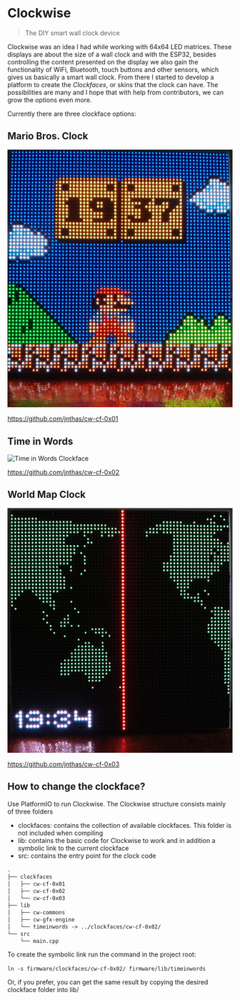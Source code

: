 # Clockwise

> The DIY smart wall clock device

Clockwise was an idea I had while working with 64x64 LED matrices.
These displays are about the size of a wall clock and with the ESP32, besides controlling the content presented on the display we also gain the functionality of 
WiFi, Bluetooth, touch buttons and other sensors, which gives us basically a smart wall clock. 
From there I started to develop a platform to create the _Clockfaces_, or skins that the clock can have. The possibilities are many and I hope that with help from contributors, we can grow the options even more.

Currently there are three clockface options:

## Mario Bros. Clock

![Mario Bros. Clockface](https://github.com/jnthas/cw-cf-0x01/blob/main/cf_0x01_thumb.jpg "Mario Bros. Clockface")

https://github.com/jnthas/cw-cf-0x01


## Time in Words

![Time in Words Clockface](https://github.com/jnthas/cw-cf-0x02/blob/main/cf_0x02_thumb.jpg "Time in Words Clockface")

https://github.com/jnthas/cw-cf-0x02

## World Map Clock

![World Map Clockface](https://github.com/jnthas/cw-cf-0x03/blob/main/cf_0x03_thumb.jpg "World Map Clockface")

https://github.com/jnthas/cw-cf-0x03


## How to change the clockface?

Use PlatformIO to run Clockwise. The Clockwise structure consists mainly of three folders
- clockfaces: contains the collection of available clockfaces. This folder is not included when compiling
- lib: contains the basic code for Clockwise to work and in addition a symbolic link to the current clockface
- src: contains the entry point for the clock code

```
.
├── clockfaces
│   ├── cw-cf-0x01
│   ├── cw-cf-0x02
│   └── cw-cf-0x03
├── lib
│   ├── cw-commons
│   ├── cw-gfx-engine
│   └── timeinwords -> ../clockfaces/cw-cf-0x02/
└── src
    └── main.cpp

```
To create the symbolic link run the command in the project root:

``ln -s firmware/clockfaces/cw-cf-0x02/ firmware/lib/timeinwords``

Or, if you prefer, you can get the same result by copying the desired clockface folder into lib/
